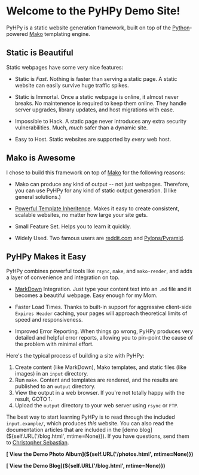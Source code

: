 Welcome to the PyHPy Demo Site!
===============================

PyHPy is a static website generation framework, built on top of the [Python](http://python.org/)-powered [Mako](http://www.makotemplates.org/) templating engine.


<i class="fa fa-files-o fa-lg"></i> Static is Beautiful
-------------------------------------------------------

Static webpages have some very nice features:

* Static is *Fast*.  Nothing is faster than serving a static page.  A static website can easily survive huge traffic spikes.

* Static is Immortal.  Once a static webpage is online, it almost never breaks.  No maintenence is required to keep them online.  They handle server upgrades, library updates, and host migrations with ease.

* Impossible to Hack.  A static page never introduces any extra security vulnerabilities.  Much, *much* safer than a dynamic site.

* Easy to Host.  Static websites are supported by *every* web host.


<i class="fa fa-thumbs-o-up fa-lg"></i> Mako is Awesome
-------------------------------------------------------

I chose to build this framework on top of [Mako](http://www.makotemplates.org/) for the following reasons:

* Mako can produce any kind of output -- not just webpages.  Therefore, you can use PyHPy for any kind of static output generation.  (I like general solutions.)

* [Powerful Template Inheritence](http://docs.makotemplates.org/en/latest/inheritance.html).  Makes it easy to create consistent, scalable websites, no matter how large your site gets.

* Small Feature Set.  Helps you to learn it quickly.

* Widely Used.  Two famous users are [reddit.com](http://www.reddit.com/) and [Pylons/Pyramid](http://www.pylonsproject.org/).


<i class="fa fa-paper-plane-o fa-lg"></i> PyHPy Makes it Easy
-------------------------------------------------------------

PyHPy combines powerful tools like `rsync`, `make`, and `mako-render`, and adds a layer of convenience and integration on top.

* [MarkDown](https://en.wikipedia.org/wiki/Markdown) Integration.  Just type your content text into an `.md` file and it becomes a beautiful webpage.  Easy enough for my Mom.

* Faster Load Times.  Thanks to built-in support for aggressive client-side `Expires Header` caching, your pages will approach theoretical limits of speed and responsiveness.

* Improved Error Reporting.  When things go wrong, PyHPy produces very detailed and helpful error reports, allowing you to pin-point the cause of the problem with minimal effort.

Here's the typical process of building a site with PyHPy:

1. Create content (like MarkDown), Mako templates, and static files (like images) in an `input` directory.
1. Run `make`.  Content and templates are rendered, and the results are published to an `output` directory.
1. View the output in a web browser.  If you're not totally happy with the result, GOTO 1.
1. Upload the `output` directory to your web server using `rsync` or `FTP`.

The best way to start learning PyHPy is to read through the included `input.example/`, which produces *this* website.  You can also read the documentation articles that are included in the [demo blog](${self.URL('/blog.html', mtime=None)}).  If you have questions, send them to [Christopher Sebastian](mailto:csebastian3@gmail.com).

**[<i class="fa fa-photo fa-lg"></i> View the Demo Photo Album](${self.URL('/photos.html', mtime=None)})**

**[<i class="fa fa-newspaper-o fa-lg"></i> View the Demo Blog](${self.URL('/blog.html', mtime=None)})**

